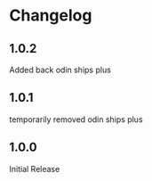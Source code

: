# Changelog

## 1.0.2

Added back odin ships plus

## 1.0.1

temporarily removed odin ships plus

## 1.0.0

Initial Release
